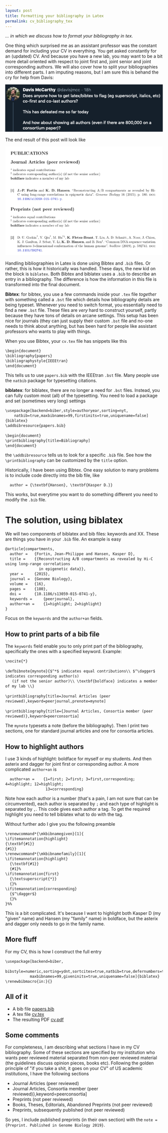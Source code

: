 ```yaml
---
layout: post
title: Formatting your bibliography in Latex
permalink: cv_bibliography_tex
---
```


*... in which we discuss how to format your bibliography in tex.*

One thing which surprised me as an assistant professor was the constant demand for including your CV in everything. You get asked constantly for an (updated) CV. And because you have a new lab, you may want to be a bit more detail oriented with respect to joint first and, joint senior and joint corresponding authors. We will also cover how to split your bibliographies into different parts. I am imputing reasons, but I am sure this is behand the cry for help from Davis:

![](/media/cv_post/davis_cv_tweet.png)

The end result of this post will look like 

![](/media/cv_post/cv.png)

Handling bibliographies in Latex is done using Bibtex and `.bib` files. Or rather, this is how it historically was handled. These days, the new kid on the block is `biblatex`. Both Bibtex and biblatex uses a `.bib` to describe an entry in a bibliography. The difference is how the information in this file is transformed into the final document. 

**Bibtex**: for bibtex, you use a few commands inside your `.tex` file _together_ with something called a `.bst` file which details how bibliography details are being typeset. Whenever you need to switch format, you essentially need to find a new `.bst` file. These files are _very_ hard to construct yourself, partly because they have tons of details on arcane settings. This setup has been nice for journals (they can just supply their custom `.bst` file and no-one needs to think about anything, but has been hard for people like assistant professors who wants to play with things.

When you use Bibtex, your `cv.tex` file has snippets like this

```{tex}
\begin{document}
\bibliography{papers}
\bibliographystyle{IEEEtran}
\end{document}
```
This tells us to use `papers.bib` with the IEEEtran `.bst` file. Many people use the `natbib` package for typesetting citations.

**biblatex**: for biblatex, there are no longer a need for `.bst` files. Instead, you can fully custom most (all) of the typesetting. You need to load a package and set (sometimes very long) settings

```{tex}
\usepackage[backend=biber,style=authoryear,sorting=nyt,
	natbib=true,maxbibnames=99,firstinits=true,uniquename=false]{biblatex}
\addbibresource{papers.bib}

\begin{document}
\printbibliography[title=Bibliography]
\end{document}
```
the `\addbibresource` tells us to look for a specific `.bib` file. See how the `\printbibliography` can be customized by the `title` option.

Historically, I have been using Bibtex. One easy solution to many problems is to include code directly into the bib file, like
```
  author = {\textbf{Hansen}, \textbf{Kasper D.}}
```
This works, but everytime you want to do something different you need to modify the `.bib` file.

# The solution, using biblatex

We will two components of biblatex and bib files: keywords and XX. These are things you have in your `.bib` file. An example is easy

```
@article{compartments,
  author =	 {Fortin, Jean-Philippe and Hansen, Kasper D},
  title =	 {{Reconstructing A/B compartments as revealed by Hi-C using long-range correlations
               in epigenetic data}},
  year =	 {2015},
  journal =	 {Genome Biology},
  volume =	 {16},
  pages =	 {180},
  doi =		 {10.1186/s13059-015-0741-y},
  keywords =	 {peerjournal},
  author+an =	 {1=highlight; 2=highlight}
}
```
Focus on the `keywords` and the `author+an` fields. 

## How to print parts of a bib file

The `keywords` field enable you to only print part of the bibliography, specifically the ones with a specified keyword. Example:

```
\nocite{*}

\defbibnote{mynote}{$^*$ indicates equal contributions\\ $^\dagger$ indicates corresponding author(s)
   (if not the senior author)\\ \textbf{boldface} indicates a member of my lab \\}

\printbibliography[title=Journal Articles (peer reviewed),keyword=peerjournal,prenote=mynote]

\printbibliography[title={Journal Articles, Consortia member (peer reviewed)},keyword=peerconsortia]
```

The `mynote` typesets a note (before the bibliography). Then I print two sections, one for standard journal articles and one for consortia articles.

## How to highlight authors

I use 3 kinds of highlight: boldface for myself or my students. And then asterix and dagger for joint first or corresponding author. A more complicated `author+an` is
```
  author+an =	 {1=first; 2=first; 3=first,corresponding; 4=highlight; 12=highlight;
                  13=corresponding}
```
Note how each author is a number (that's a pain, I am not sure that can be circumvented), each author is separated by `;` and each type of highlight is separated by `,`. This code gives each author a tag. To get the required highlight you need to tell biblatex what to do with the tag. 

Without further ado I give you the following preamble
```{tex}
\renewcommand*{\mkbibnamegiven}[1]{
\ifitemannotation{highlight}
{\textbf{#1}}
{#1}}
\renewcommand*{\mkbibnamefamily}[1]{
\ifitemannotation{highlight}
  {\textbf{#1}}
  {#1}%
\ifitemannotation{first}
  {\textsuperscript{*}}
  {}%
\ifitemannotation{corresponding}
  {$^\dagger$}
  {}%
}%%
```
This is a bit complicated. It's because I want to highlight both Kasper D (my "given" name) and Hansen (my "family" name) in boldface, but the asterix and dagger only needs to go in the family name.

## More fluff

For my CV, this is how I construct the full entry
```{tex}
\usepackage[backend=biber,
           bibstyle=numeric,sorting=ydnt,sortcites=true,natbib=true,defernumbers=true,
           maxbibnames=99,giveninits=true,uniquename=false]{biblatex}
\renewbibmacro{in:}{}
```

## All of it

- A bib file [papers.bib](/media/cv_post/papers.bib)
- A tex file [cv.tex](/media/cv_post/cv.tex)
- The resulting PDF [cv.pdf](/media/cv_post/cv.pdf)

## Some comments

For completeness, I am describing what sections I have in my CV bibliography. Some of these sections are specified by my institution who wants peer reviewed material separated from non-peer reviewed material (the guidelines discuss opinion pieces, books etc). Following the golden principle of "if you take a shit, it goes on your CV" of US academic institutions, I have the following sections

- Journal Articles (peer reviewed)
- Journal Articles, Consortia member (peer reviewed)},keyword=peerconsortia]
- Preprints (not peer reviewed)
- Books, Theses, Editorials, Abandoned Preprints (not peer reviewed)
- Preprints, subsequently published (not peer reviewed)

So yes, I include published preprints (in their own section) with the `note = {Preprint. Published in Genome Biology 2019}`. 

